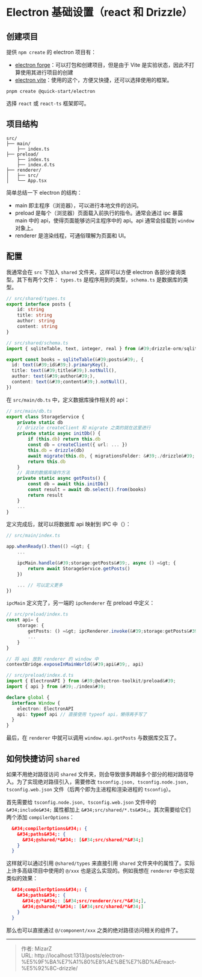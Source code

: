 # Electron 基础设置（react 和 Drizzle）

## 创建项目
提供 `npm create` 的 electron 项目有：
- [electron forge](https://www.electronforge.io/)：可以打包和创建项目，但是由于 Vite 是实验状态，因此不打算使用其进行项目的创建
- [electron vite](https://electron-vite.org/)：使用的这个，方便又快捷，还可以选择使用的框架。

```
pnpm create @quick-start/electron
```

选择 `react` 或 `react-ts` 框架即可。

## 项目结构
```
src/
├── main/
	├── index.ts
├── preload/
	├── index.ts
	├── index.d.ts
├── renderer/
│   ├── src/
│   └── App.tsx
```

简单总结一下 electron 的结构：
- main 即主程序（浏览器），可以进行本地文件的访问。
- preload 是每个（浏览器）页面载入前执行的指令。通常会通过 ipc 暴露 main 中的 api，使得页面能够访问主程序中的 api。api 通常会挂载到 `window` 对象上。
- renderer 是渲染线程，可通俗理解为页面和 UI。

## 配置
我通常会在 `src` 下加入 `shared` 文件夹，这样可以方便 electron 各部分查询类型。其下有两个文件： `types.ts` 是程序用到的类型，`schema.ts` 是数据库的类型。

```ts
// src/shared/types.ts
export interface posts {
	id: string
	title: string
	author: string
	content: string
}

// src/shared/schema.ts
import { sqliteTable, text, integer, real } from &#39;drizzle-orm/sqlite-core&#39;

export const books = sqliteTable(&#39;posts&#39;, {
  id: text(&#39;id&#39;).primaryKey(),
  title: text(&#39;title&#39;).notNull(),
  author: text(&#39;author&#39;),
  content: text(&#39;content&#39;).notNull(),
})
```

在 `src/main/db.ts` 中，定义数据库操作相关的 api：

```ts
// src/main/db.ts
export class StorageService {
	private static db
	// drizzle createClient 和 migrate 之类的就在这里进行
	private static async initDb() {
		if (this.db) return this.db
		const db = createClient({ url: ... })
		this.db = drizzle(db)
		await migrate(this.db, { migrationsFolder: &#39;./drizzle&#39; })
		return this.db
	}
	// 具体的数据库操作方法
	private static async getPosts() {
		const db = await this.initDb()
	    const result = await db.select().from(books)
	    return result
	}
	...
}
```

定义完成后，就可以将数据库 api 映射到 IPC 中（）：

```ts
// src/main/index.ts

app.whenReady().then(() =&gt; {
	...

	ipcMain.handle(&#39;storage:getPosts&#39;, async () =&gt; {
	    return await StorageService.getPosts()
    })

	... // 可以定义更多
})
```

`ipcMain` 定义完了，另一端的 `ipcRenderer` 在 preload 中定义：

```ts
// src/preload/index.ts
const api= {
	storage: {
		getPosts: () =&gt; ipcRenderer.invoke(&#39;storage:getPosts&#39;),
		...
	}
}

// 将 api 放到 renderer 的 window 中
contextBridge.exposeInMainWorld(&#39;api&#39;, api)

// src/preload/index.d.ts
import { ElectronAPI } from &#39;@electron-toolkit/preload&#39;
import { api } from &#39;./index&#39;

declare global {
  interface Window {
    electron: ElectronAPI
    api: typeof api // 直接使用 typeof api，懒得再手写了
  }
}
```

最后，在 `renderer` 中就可以调用 `window.api.getPosts` 与数据库交互了。

## 如何快捷访问 `shared`
如果不用绝对路径访问 `shared` 文件夹，则会导致很多跨越多个部分的相对路径导入。为了实现绝对路径引入，需要修改 `tsconfig.json, tsconfig.node.json, tsconfig.web.json` 文件（后两个即为主进程和渲染进程的 `tsconfig`）。

首先需要给 `tsconfig.node.json, tsconfig.web.json` 文件中的 `&#34;include&#34;` 属性都加上 `&#34;src/shared/*.ts&#34;`。其次需要给它们两个添加 `compilerOptions`：
```json
  &#34;compilerOptions&#34;: {
    &#34;paths&#34;: {
      &#34;@shared/*&#34;: [&#34;src/shared/*&#34;]
    }
  }
```

这样就可以通过引用 `@shared/types` 来直接引用 `shared` 文件夹中的属性了。实际上许多高级项目中使用的 `@/xxx` 也是这么实现的。例如我想在 `renderer` 中也实现类似的效果：

```json
  &#34;compilerOptions&#34;: {
    &#34;paths&#34;: {
      &#34;@/*&#34;: [&#34;src/renderer/src/*&#34;],
      &#34;@shared/*&#34;: [&#34;src/shared/*&#34;]
    }
  }
```

那么也可以直接通过 `@/component/xxx` 之类的绝对路径访问相关的组件了。

---

> 作者: MizarZ  
> URL: http://localhost:1313/posts/electron-%E5%9F%BA%E7%A1%80%E8%AE%BE%E7%BD%AEreact-%E5%92%8C-drizzle/  

